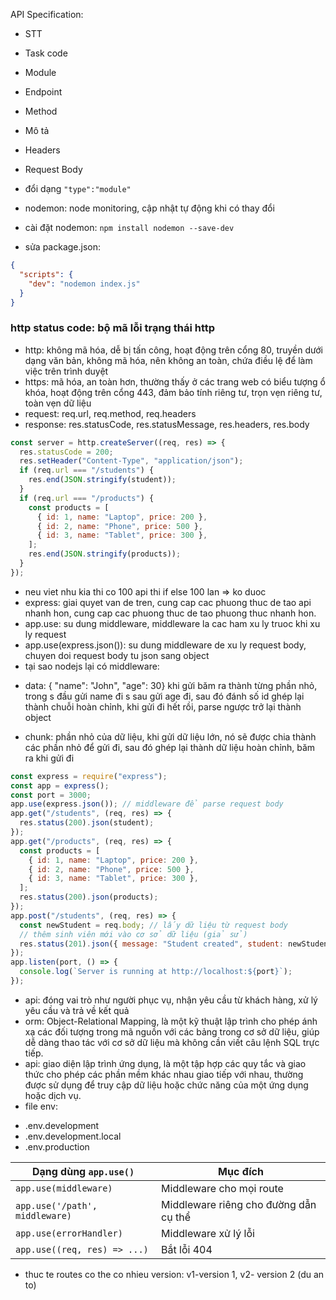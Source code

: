 API Specification:

- STT
- Task code
- Module
- Endpoint
- Method
- Mô tả
- Headers
- Request Body

- đổi dạng `"type":"module"`
- nodemon: node monitoring, cập nhật tự động khi có thay đổi
- cài đặt nodemon: `npm install nodemon --save-dev`
- sửa package.json:

```json
{
  "scripts": {
    "dev": "nodemon index.js"
  }
}
```

### http status code: bộ mã lỗi trạng thái http

- http: không mã hóa, dễ bị tấn công, hoạt động trên cổng 80, truyền dưới dạng văn bản, không mã hóa, nên không an toàn, chứa điều lệ để làm việc trên trình duyệt
- https: mã hóa, an toàn hơn, thường thấy ở các trang web có biểu tượng ổ khóa, hoạt động trên cổng 443, đảm bảo tính riêng tư, trọn vẹn riêng tư, toàn vẹn dữ liệu
- request: req.url, req.method, req.headers
- response: res.statusCode, res.statusMessage, res.headers, res.body

```js
const server = http.createServer((req, res) => {
  res.statusCode = 200;
  res.setHeader("Content-Type", "application/json");
  if (req.url === "/students") {
    res.end(JSON.stringify(student));
  }
  if (req.url === "/products") {
    const products = [
      { id: 1, name: "Laptop", price: 200 },
      { id: 2, name: "Phone", price: 500 },
      { id: 3, name: "Tablet", price: 300 },
    ];
    res.end(JSON.stringify(products));
  }
});
```

- neu viet nhu kia thi co 100 api thi if else 100 lan => ko duoc
- express: giai quyet van de tren, cung cap cac phuong thuc de tao api nhanh hon, cung cap cac phuong thuc de tao phuong thuc nhanh hon.
- app.use: su dung middleware, middleware la cac ham xu ly truoc khi xu ly request
- app.use(express.json()): su dung middleware de xu ly request body, chuyen doi request body tu json sang object
- tại sao nodejs lại có middleware:

* data: {
  "name": "John",
  "age": 30}
  khi gửi băm ra thành từng phần nhỏ, trong s đầu gửi name đi s sau gửi age đi, sau đó đánh số id ghép lại thành chuỗi hoàn chỉnh, khi gửi đi hết rồi, parse ngược trở lại thành object

- chunk: phần nhỏ của dữ liệu, khi gửi dữ liệu lớn, nó sẽ được chia thành các phần nhỏ để gửi đi, sau đó ghép lại thành dữ liệu hoàn chỉnh, băm ra khi gửi đi

```js
const express = require("express");
const app = express();
const port = 3000;
app.use(express.json()); // middleware để parse request body
app.get("/students", (req, res) => {
  res.status(200).json(student);
});
app.get("/products", (req, res) => {
  const products = [
    { id: 1, name: "Laptop", price: 200 },
    { id: 2, name: "Phone", price: 500 },
    { id: 3, name: "Tablet", price: 300 },
  ];
  res.status(200).json(products);
});
app.post("/students", (req, res) => {
  const newStudent = req.body; // lấy dữ liệu từ request body
  // thêm sinh viên mới vào cơ sở dữ liệu (giả sử)
  res.status(201).json({ message: "Student created", student: newStudent });
});
app.listen(port, () => {
  console.log(`Server is running at http://localhost:${port}`);
});
```

- api: đóng vai trò như người phục vụ, nhận yêu cầu từ khách hàng, xử lý yêu cầu và trả về kết quả
- orm: Object-Relational Mapping, là một kỹ thuật lập trình cho phép ánh xạ các đối tượng trong mã nguồn với các bảng trong cơ sở dữ liệu, giúp dễ dàng thao tác với cơ sở dữ liệu mà không cần viết câu lệnh SQL trực tiếp.
- api: giao diện lập trình ứng dụng, là một tập hợp các quy tắc và giao thức cho phép các phần mềm khác nhau giao tiếp với nhau, thường được sử dụng để truy cập dữ liệu hoặc chức năng của một ứng dụng hoặc dịch vụ.
- file env:

* .env.development
* .env.development.local
* .env.production

| Dạng dùng `app.use()`          | Mục đích                              |
| ------------------------------ | ------------------------------------- |
| `app.use(middleware)`          | Middleware cho mọi route              |
| `app.use('/path', middleware)` | Middleware riêng cho đường dẫn cụ thể |
| `app.use(errorHandler)`        | Middleware xử lý lỗi                  |
| `app.use((req, res) => ...)`   | Bắt lỗi 404                           |

- thuc te routes co the co nhieu version: v1-version 1, v2- version 2 (du an to)
